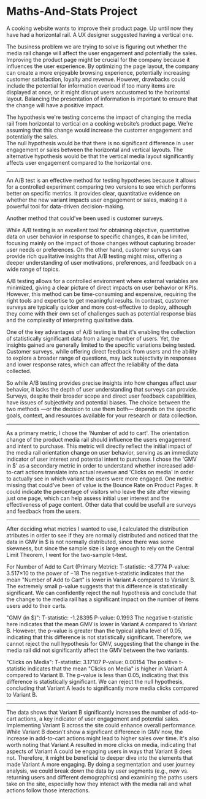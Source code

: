 # Maths-And-Stats Project

A cooking website wants to improve their product page. Up until now they have had a horizontal rail. A UX designer suggested having a vertical one.

The business problem we are trying to solve is figuring out whether the media rail change will affect the user engagement and potentially the sales. 
Improving the product page might be crucial for the company because it influences the user experience. By optimizing the page layout, the company can create a more enjoyable browsing experience, potentially increasing customer satisfaction, loyalty and revenue.
However, drawbacks could include the potential for information overload if too many items are displayed at once, or it might disrupt users accustomed to the horizontal layout. Balancing the presentation of information is important to ensure that the change will have a positive impact. 

The hypothesis we're testing concerns the impact of changing the media rail from horizontal to vertical on a cooking website’s product page. We're assuming that this change would increase the customer engagement and potentially the sales.   
The null hypothesis would be that there is no significant difference in user engagement or sales between the horizontal and vertical layouts.
The alternative hypothesis would be that the vertical media layout significantly affects user engagement compared to the horizontal one.
_______________________________________________________________________________________________________________________________________________________

An A/B test is an effective method for testing hypotheses because it allows for a controlled experiment comparing two versions to see which performs better on specific metrics. It provides clear, quantitative evidence on whether the new variant impacts user engagement or sales, making it a powerful tool for data-driven decision-making.

Another method that could’ve been used is customer surveys.

While A/B testing is an excellent tool for obtaining objective, quantitative data on user behavior in response to specific changes, it can be limited, focusing mainly on the impact of those changes without capturing broader user needs or preferences. On the other hand, customer surveys can provide rich qualitative insights that A/B testing might miss, offering a deeper understanding of user motivations, preferences, and feedback on a wide range of topics.

A/B testing allows for a controlled environment where external variables are minimized, giving a clear picture of direct impacts on user behavior or KPIs. However, this method can be time-consuming and expensive, requiring the right tools and expertise to get meaningful results. In contrast, customer surveys are typically quicker and more cost-effective to deploy, although they come with their own set of challenges such as potential response bias and the complexity of interpreting qualitative data.

One of the key advantages of A/B testing is that it's enabling the collection of statistically significant data from a large number of users. Yet, the insights gained are generally limited to the specific variations being tested. Customer surveys, while offering direct feedback from users and the ability to explore a broader range of questions, may lack subjectivity in responses and lower response rates, which can affect the reliability of the data collected.

So while A/B testing provides precise insights into how changes affect user behavior, it lacks the depth of user understanding that surveys can provide. Surveys, despite their broader scope and direct user feedback capabilities, have issues of subjectivity and potential biases. The choice between the two methods —or the decision to use them both— depends on the specific goals, context, and resources available for your research or data collection.
______________________________________________________________________________________________________________________________________________________

As a primary metric, I chose the 'Number of add to cart'. The orientation change of the product media rail should influence the users engagement and intent to purchase. This metric will directly reflect the initial impact of the media rail orientation change on user behavior, serving as an immediate indicator of user interest and potential intent to purchase.
I chose the 'GMV in $' as a secondary metric in order to understand whether increased add-to-cart actions translate into actual revenue and 'Clicks on media' in order to actually see in which variant the users were more engaged.
One metric missing that could've been of value is the Bounce Rate on Product Pages. It could indicate the percentage of visitors who leave the site after viewing just one page, which can help assess initial user interest and the effectiveness of page content. Other data that could be usefull are surveys and feedback from the users.
_______________________________________________________________________________________________________________________________________________________

After deciding what metrics I wanted to use, I calculated the distribution atributes in order to see if they are normally distributed and noticed that the data in GMV in $ is not normally distributed, since there was some skewness, but since the sample size is large enough to rely on the Central Limit Theorem, I went for the two-sample t-test.

For Number of Add to Cart (Primary Metric):
T-statistic: -8.7774
P-value: 3.517×10 to the power of −18
The negative t-statistic indicates that the mean "Number of Add to Cart" is lower in Variant A compared to Variant B. The extremely small p-value suggests that this difference is statistically significant. We can confidently reject the null hypothesis and conclude that the change to the media rail has a significant impact on the number of items users add to their carts.

"GMV (in $)":
T-statistic: -1.28395
P-value: 0.1993
The negative t-statistic here indicates that the mean GMV is lower in Variant A compared to Variant B. However, the p-value is greater than the typical alpha level of 0.05, indicating that this difference is not statistically significant. Therefore, we cannot reject the null hypothesis for GMV, suggesting that the change in the media rail did not significantly affect the GMV between the two variants.

"Clicks on Media":
T-statistic: 3.17107
P-value: 0.00154
The positive t-statistic indicates that the mean "Clicks on Media" is higher in Variant A compared to Variant B. The p-value is less than 0.05, indicating that this difference is statistically significant. We can reject the null hypothesis, concluding that Variant A leads to significantly more media clicks compared to Variant B.
______________________________________________________________________________________________________________________________________________________

The data shows that Variant B significantly increases the number of add-to-cart actions, a key indicator of user engagement and potential sales. Implementing Variant B across the site could enhance overall performance.  
While Variant B doesn't show a significant difference in GMV now, the increase in add-to-cart actions might lead to higher sales over time. It's also worth noting that Variant A resulted in more clicks on media, indicating that aspects of Variant A could be engaging users in ways that Variant B does not. Therefore, it might be beneficial to deeper dive into the elements that made Variant A more engaging. By doing a segmentation and user journey analysis, we could break down the data by user segments (e.g., new vs. returning users and different demographics) and examining the paths users take on the site, especially how they interact with the media rail and what actions follow those interactions.
